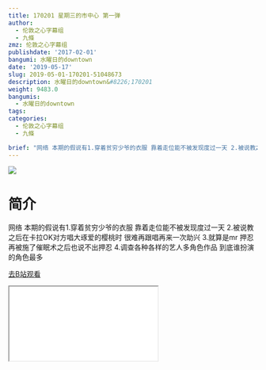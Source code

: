 ```yaml
---
title: 170201 星期三的市中心 第一弹
author:
  - 伦敦之心字幕组
  - 九條
zmz: 伦敦之心字幕组
publishdate: '2017-02-01'
bangumi: 水曜日的downtown
date: '2019-05-17'
slug: 2019-05-01-170201-51048673
description: 水曜日的downtown&#8226;170201
weight: 9483.0
bangumis:
  - 水曜日的downtown
tags:
categories:
  - 伦敦之心字幕组
  - 九條

brief: "网络 本期的假说有1.穿着贫穷少爷的衣服 靠着走位能不被发现度过一天 2.被说教之后在卡拉OK对方唱大琢爱的樱桃时 很难再跟唱再来一次助兴 3.就算是mr 押忍再被施了催眠术之后也说不出押忍 4.调查各种各样的艺人多角色作品 到底谁扮演的角色最多"
---
```

![](https://raw.githubusercontent.com/tcgriffith/owaraisite/master/static/tmpimg/ffc9f08bdd123814faa20a56d7e9413974378f9f.jpg.480.jpg)
# 简介  
网络
本期的假说有1.穿着贫穷少爷的衣服 靠着走位能不被发现度过一天 2.被说教之后在卡拉OK对方唱大琢爱的樱桃时 很难再跟唱再来一次助兴 3.就算是mr 押忍再被施了催眠术之后也说不出押忍 4.调查各种各样的艺人多角色作品 到底谁扮演的角色最多  

[去B站观看](https://www.bilibili.com/video/av51048673/)
<div class ="resp-container"><iframe class="testiframe" src="//player.bilibili.com/player.html?aid=51048673"", scrolling="no", allowfullscreen="true" > </iframe></div> 
